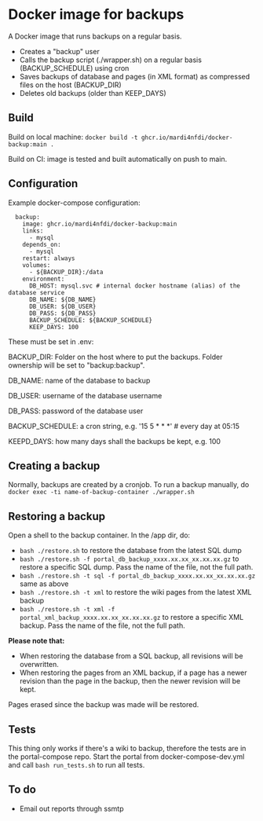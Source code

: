 Docker image for backups
========================
A Docker image that runs backups on a regular basis.

* Creates a "backup" user
* Calls the backup script (./wrapper.sh) on a regular basis (BACKUP_SCHEDULE) using cron
* Saves backups of database and pages (in XML format) as compressed files on the host (BACKUP_DIR)
* Deletes old backups (older than KEEP_DAYS)

Build
------
Build on local machine: `docker build -t ghcr.io/mardi4nfdi/docker-backup:main .`

Build on CI: image is tested and built automatically on push to main.

Configuration
-------------
Example docker-compose configuration:
```
  backup:
    image: ghcr.io/mardi4nfdi/docker-backup:main
    links:
      - mysql
    depends_on:
      - mysql
    restart: always
    volumes:
      - ${BACKUP_DIR}:/data
    environment:
      DB_HOST: mysql.svc # internal docker hostname (alias) of the database service
      DB_NAME: ${DB_NAME}
      DB_USER: ${DB_USER}
      DB_PASS: ${DB_PASS}
      BACKUP_SCHEDULE: ${BACKUP_SCHEDULE}
      KEEP_DAYS: 100
```

These must be set in .env:

BACKUP_DIR: Folder on the host where to put the backups. Folder ownership will be set to "backup:backup".

DB_NAME: name of the database to backup

DB_USER: username of the database username

DB_PASS: password of the database user

BACKUP_SCHEDULE: a cron string, e.g. '15 5 * * *' # every day at 05:15

KEEPD_DAYS: how many days shall the backups be kept, e.g. 100

Creating a backup
-----------------
Normally, backups are created by a cronjob. 
To run a backup manually, do `docker exec -ti name-of-backup-container ./wrapper.sh`

Restoring a backup
-------------------
Open a shell to the backup container. In the /app dir, do:
* `bash ./restore.sh` to restore the database from the latest SQL dump 
* `bash ./restore.sh -f portal_db_backup_xxxx.xx.xx_xx.xx.xx.gz` to restore a specific SQL dump. Pass the name of the file, not the full path.
* `bash ./restore.sh -t sql -f portal_db_backup_xxxx.xx.xx_xx.xx.xx.gz` same as above
* `bash ./restore.sh -t xml` to restore the wiki pages from the latest XML backup 
* `bash ./restore.sh -t xml -f portal_xml_backup_xxxx.xx.xx_xx.xx.xx.gz` to restore a specific XML backup. Pass the name of the file, not the full path.

**Please note that:** 
* When restoring the database from a SQL backup, all revisions will be overwritten.
* When restoring the pages from an XML backup, if a page has a newer revision than the page in the backup, then the newer revision will be kept.

Pages erased since the backup was made will be restored. 

Tests
------
This thing only works if there's a wiki to backup, therefore the tests are in the portal-compose repo. 
Start the portal from docker-compose-dev.yml and call `bash run_tests.sh` to run all tests.

To do
------
* Email out reports through ssmtp
